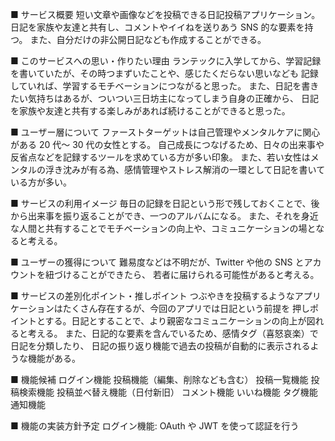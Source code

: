 ■ サービス概要
短い文章や画像などを投稿できる日記投稿アプリケーション。
日記を家族や友達と共有し、コメントやイイねを送りあう SNS 的な要素を持つ。
また、自分だけの非公開日記なども作成することができる。

■ このサービスへの思い・作りたい理由
ランテックに入学してから、学習記録を書いていたが、その時つまずいたことや、感じたくだらない思いなども
記録していれば、学習するモチベーションにつながると思った。
また、日記を書きたい気持ちはあるが、ついつい三日坊主になってしまう自身の正確から、
日記を家族や友達と共有する楽しみがあれば続けることができると思った。

■ ユーザー層について
ファーストターゲットは自己管理やメンタルケアに関心がある 20 代～ 30 代の女性とする。
自己成長につなげるため、日々の出来事や反省点などを記録するツールを求めている方が多い印象。
また、若い女性はメンタルの浮き沈みが有る為、感情管理やストレス解消の一環として日記を書いている方が多い。

■ サービスの利用イメージ
毎日の記録を日記という形で残しておくことで、後から出来事を振り返ることができ、一つのアルバムになる。
また、それを身近な人間と共有することでモチベーションの向上や、コミュニケーションの場となると考える。

■ ユーザーの獲得について
難易度などは不明だが、Twitter や他の SNS とアカウントを紐づけることができたら、
若者に届けられる可能性があると考える。

■ サービスの差別化ポイント・推しポイント
つぶやきを投稿するようなアプリケーションはたくさん存在するが、今回のアプリでは日記という前提を
押しポイントとする。日記とすることで、より親密なコミュニケーションの向上が図れると考える。
また、日記的な要素を含んでいるため、感情タグ（喜怒哀楽）で日記を分類したり、
日記の振り返り機能で過去の投稿が自動的に表示されるような機能がある。

■ 機能候補
ログイン機能
投稿機能（編集、削除なども含む）
投稿一覧機能
投稿検索機能
投稿並べ替え機能（日付新旧）
コメント機能
いいね機能
タグ機能
通知機能

■ 機能の実装方針予定
ログイン機能: OAuth や JWT を使って認証を行う
